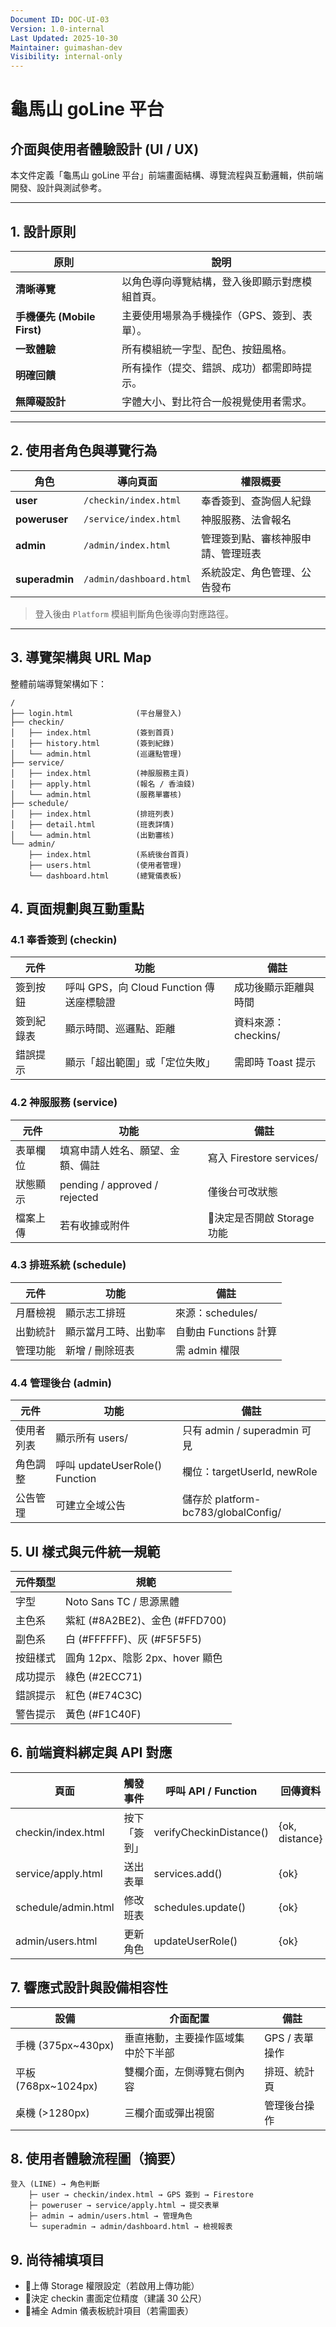 ```yaml
---
Document ID: DOC-UI-03
Version: 1.0-internal
Last Updated: 2025-10-30
Maintainer: guimashan-dev
Visibility: internal-only
---
```


# 龜馬山 goLine 平台  
## 介面與使用者體驗設計 (UI / UX)

本文件定義「龜馬山 goLine 平台」前端畫面結構、導覽流程與互動邏輯，供前端開發、設計與測試參考。  

---

## 1. 設計原則

| 原則 | 說明 |
|------|------|
| **清晰導覽** | 以角色導向導覽結構，登入後即顯示對應模組首頁。 |
| **手機優先 (Mobile First)** | 主要使用場景為手機操作（GPS、簽到、表單）。 |
| **一致體驗** | 所有模組統一字型、配色、按鈕風格。 |
| **明確回饋** | 所有操作（提交、錯誤、成功）都需即時提示。 |
| **無障礙設計** | 字體大小、對比符合一般視覺使用者需求。 |

---

## 2. 使用者角色與導覽行為

| 角色 | 導向頁面 | 權限概要 |
|------|------------|-----------|
| **user** | `/checkin/index.html` | 奉香簽到、查詢個人紀錄 |
| **poweruser** | `/service/index.html` | 神服服務、法會報名 |
| **admin** | `/admin/index.html` | 管理簽到點、審核神服申請、管理班表 |
| **superadmin** | `/admin/dashboard.html` | 系統設定、角色管理、公告發布 |

> 登入後由 `Platform` 模組判斷角色後導向對應路徑。  

---

## 3. 導覽架構與 URL Map

整體前端導覽架構如下：  

```text
/
├── login.html              (平台層登入)
├── checkin/
│   ├── index.html          (簽到首頁)
│   ├── history.html        (簽到紀錄)
│   └── admin.html          (巡邏點管理)
├── service/
│   ├── index.html          (神服服務主頁)
│   ├── apply.html          (報名 / 香油錢)
│   └── admin.html          (服務單審核)
├── schedule/
│   ├── index.html          (排班列表)
│   ├── detail.html         (班表詳情)
│   └── admin.html          (出勤審核)
└── admin/
    ├── index.html          (系統後台首頁)
    ├── users.html          (使用者管理)
    └── dashboard.html      (總覽儀表板)
   ``` 
## **4. 頁面規劃與互動重點**
### **4.1 奉香簽到 (checkin)**
| **元件** | **功能**                         | **備註**         |
| ------ | ------------------------------ | -------------- |
| 簽到按鈕   | 呼叫 GPS，向 Cloud Function 傳送座標驗證 | 成功後顯示距離與時間     |
| 簽到紀錄表  | 顯示時間、巡邏點、距離                    | 資料來源：checkins/ |
| 錯誤提示   | 顯示「超出範圍」或「定位失敗」                | 需即時 Toast 提示   |
### **4.2 神服服務 (service)**
| **元件** | **功能**                        | **備註**                 |
| ------ | ----------------------------- | ---------------------- |
| 表單欄位   | 填寫申請人姓名、願望、金額、備註              | 寫入 Firestore services/ |
| 狀態顯示   | pending / approved / rejected | 僅後台可改狀態                |
| 檔案上傳   | 若有收據或附件                       | 🔴決定是否開啟 Storage 功能    |
### **4.3 排班系統 (schedule)**
| **元件** | **功能**     | **備註**           |
| ------ | ---------- | ---------------- |
| 月曆檢視   | 顯示志工排班     | 來源：schedules/    |
| 出勤統計   | 顯示當月工時、出勤率 | 自動由 Functions 計算 |
| 管理功能   | 新增 / 刪除班表  | 需 admin 權限       |
### **4.4 管理後台 (admin)**
| **元件** | **功能**                       | **備註**                           |
| ------ | ---------------------------- | -------------------------------- |
| 使用者列表  | 顯示所有 users/                  | 只有 admin / superadmin 可見         |
| 角色調整   | 呼叫 updateUserRole() Function | 欄位：targetUserId, newRole         |
| 公告管理   | 可建立全域公告                      | 儲存於 platform-bc783/globalConfig/ |
## **5. UI 樣式與元件統一規範**
| **元件類型** | **規範**                    |
| -------- | ------------------------- |
| 字型       | Noto Sans TC / 思源黑體       |
| 主色系      | 紫紅 (#8A2BE2)、金色 (#FFD700) |
| 副色系      | 白 (#FFFFFF)、灰 (#F5F5F5)   |
| 按鈕樣式     | 圓角 12px、陰影 2px、hover 顯色   |
| 成功提示     | 綠色 (#2ECC71)              |
| 錯誤提示     | 紅色 (#E74C3C)              |
| 警告提示     | 黃色 (#F1C40F)              |
## **6. 前端資料綁定與 API 對應**
| **頁面**              | **觸發事件** | **呼叫 API / Function**   | **回傳資料**       |
| ------------------- | -------- | ----------------------- | -------------- |
| checkin/index.html  | 按下「簽到」   | verifyCheckinDistance() | {ok, distance} |
| service/apply.html  | 送出表單     | services.add()          | {ok}           |
| schedule/admin.html | 修改班表     | schedules.update()      | {ok}           |
| admin/users.html    | 更新角色     | updateUserRole()        | {ok}           |
## **7. 響應式設計與設備相容性**
|**設備**|**介面配置**|**備註**|
|---|---|---|
|手機 (375px~430px)|垂直捲動，主要操作區域集中於下半部|GPS / 表單操作|
|平板 (768px~1024px)|雙欄介面，左側導覽右側內容|排班、統計頁|
|桌機 (>1280px)|三欄介面或彈出視窗|管理後台操作|
## **8. 使用者體驗流程圖（摘要）**
```
登入 (LINE) → 角色判斷
    ├─ user → checkin/index.html → GPS 簽到 → Firestore
    ├─ poweruser → service/apply.html → 提交表單
    ├─ admin → admin/users.html → 管理角色
    └─ superadmin → admin/dashboard.html → 檢視報表
```

## **9. 尚待補填項目**

- 🔴上傳 Storage 權限設定（若啟用上傳功能）
- 🔴決定 checkin 畫面定位精度（建議 30 公尺）
- 🔴補全 Admin 儀表板統計項目（若需圖表）